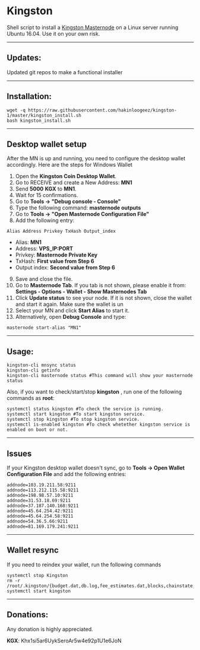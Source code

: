 # Kingston
Shell script to install a [Kingston Masternode](https://www.kingston.cash/) on a Linux server running Ubuntu 16.04. Use it on your own risk.

***

## Updates:
Updated git repos to make a functional installer
***

## Installation:
```
wget -q https://raw.githubusercontent.com/hakinloogeez/kingston-1/master/kingston_install.sh
bash kingston_install.sh
```
***

## Desktop wallet setup

After the MN is up and running, you need to configure the desktop wallet accordingly. Here are the steps for Windows Wallet
1. Open the **Kingston Coin Desktop Wallet**.
2. Go to RECEIVE and create a New Address: **MN1**
3. Send **5000** **KGX** to **MN1**.
4. Wait for 15 confirmations.
5. Go to **Tools -> "Debug console - Console"**
6. Type the following command: **masternode outputs**
7. Go to  **Tools -> "Open Masternode Configuration File"**
8. Add the following entry:
```
Alias Address Privkey TxHash Output_index
```
* Alias: **MN1**
* Address: **VPS_IP:PORT**
* Privkey: **Masternode Private Key**
* TxHash: **First value from Step 6**
* Output index:  **Second value from Step 6**
9. Save and close the file.
10. Go to **Masternode Tab**. If you tab is not shown, please enable it from: **Settings - Options - Wallet - Show Masternodes Tab**
11. Click **Update status** to see your node. If it is not shown, close the wallet and start it again. Make sure the wallet is un
12. Select your MN and click **Start Alias** to start it.
13. Alternatively, open **Debug Console** and type:
```
masternode start-alias "MN1"
```
***

## Usage:
```
kingston-cli mnsync status
kingston-cli getinfo
kingston-cli masternode status #This command will show your masternode status
```
Also, if you want to check/start/stop **kingston** , run one of the following commands as **root**:

```
systemctl status kingston #To check the service is running.
systemctl start kingston #To start kingston service.
systemctl stop kingston #To stop kingston service.
systemctl is-enabled kingston #To check whetether kingston service is enabled on boot or not.
```
***

## Issues
If your Kingston desktop wallet doesn't sync, go to **Tools -> Open Wallet Configuration File** and add the following entries:
```
addnode=103.19.211.58:9211
addnode=113.212.115.58:9211
addnode=198.98.57.10:9211
addnode=31.53.18.69:9211
addnode=37.187.140.168:9211
addnode=45.64.254.42:9211
addnode=45.64.254.58:9211
addnode=54.36.5.66:9211
addnode=81.169.179.241:9211
```
***

## Wallet resync
If you need to reindex your wallet, run the following commands
```
systemctl stop Kingston
rm -r /root/.kingston/{budget.dat,db.log,fee_estimates.dat,blocks,chainstate,mncache.dat,mnpayments.dat,peers.dat}
systemctl start kingston
```
***

## Donations:  

Any donation is highly appreciated.  

**KGX**: Khx1si5ar6UykSeroAr5w4e92p1U1e6JoN
